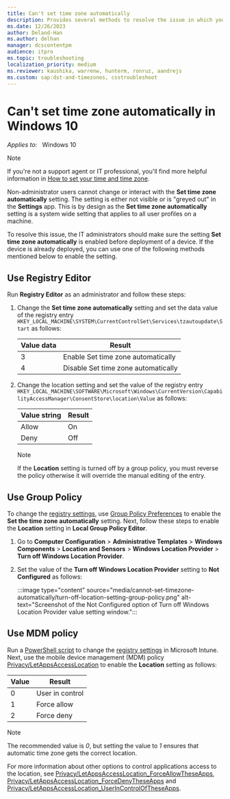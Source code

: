 ```yaml
---
title: Can't set time zone automatically
description: Provides several methods to resolve the issue in which you cannot set the time zone automatically.
ms.date: 12/26/2023
author: Deland-Han
ms.author: delhan
manager: dcscontentpm
audience: itpro
ms.topic: troubleshooting
localization_priority: medium
ms.reviewer: kaushika, warrenw, hunterm, ronruz, aandrejs
ms.custom: sap:dst-and-timezones, csstroubleshoot
---
```

# Can't set time zone automatically in Windows 10

_Applies to:_ &nbsp; Windows 10

> [!NOTE]
> If you're not a support agent or IT professional, you'll find more helpful information in [How to set your time and time zone](https://support.microsoft.com/windows/how-to-set-your-time-and-time-zone-dfaa7122-479f-5b98-2a7b-fa0b6e01b261).

Non-administrator users cannot change or interact with the **Set time zone automatically** setting. The setting is either not visible or is "greyed out" in the **Settings** app. This is by design as the **Set time zone automatically** setting is a system wide setting that applies to all user profiles on a machine.

To resolve this issue, the IT administrators should make sure the setting **Set time zone automatically** is enabled before deployment of a device. If the device is already deployed, you can use one of the following methods mentioned below to enable the setting.

## Use Registry Editor

Run **Registry Editor** as an administrator and follow these steps:

1. <a id="1"></a>Change the **Set time zone automatically** setting and set the data value of the registry entry `HKEY_LOCAL_MACHINE\SYSTEM\CurrentControlSet\Services\tzautoupdate\Start` as follows:

    |Value data  |Result  |
    |---------|---------|
    |3     |Enable Set time zone automatically         |
    |4     |Disable Set time zone automatically         |

2. Change the location setting and set the value of the registry entry `HKEY_LOCAL_MACHINE\SOFTWARE\Microsoft\Windows\CurrentVersion\CapabilityAccessManager\ConsentStore\location\Value` as follows:

    |Value string  |Result  |
    |---------|---------|
    |Allow     |On         |
    |Deny     |Off         |

    > [!NOTE]
    > If the **Location** setting is turned off by a group policy, you must reverse the policy otherwise it will override the manual editing of the entry.

## Use Group Policy

To change the [registry settings](#1), use [Group Policy Preferences](/previous-versions/windows/it-pro/windows-server-2012-r2-and-2012/dn789188(v=ws.11)) to enable the **Set the time zone automatically** setting. Next, follow these steps to enable the **Location** setting in **Local Group Policy Editor**.

1. Go to **Computer Configuration** > **Administrative Templates** > **Windows Components** > **Location and Sensors** > **Windows Location Provider** > **Turn off Windows Location Provider**.
2. Set the value of the **Turn off Windows Location Provider** setting to **Not Configured** as follows:

    :::image type="content" source="media/cannot-set-timezone-automatically/turn-off-location-setting-group-policy.png" alt-text="Screenshot of the Not Configured option of Turn off Windows Location Provider value setting window.":::

## Use MDM policy

Run a [PowerShell script](/mem/intune/apps/intune-management-extension) to change the [registry settings](#1) in Microsoft Intune. Next, use the mobile device management (MDM) policy [Privacy/LetAppsAccessLocation](/windows/client-management/mdm/policy-csp-privacy#privacy-letappsaccesslocation) to enable the **Location** setting as follows:

|Value  |Result  |
|---------|---------|
|0     |User in control         |
|1     |Force allow         |
|2     |Force deny         |

> [!NOTE]
> The recommended value is *0*, but setting the value to *1* ensures that automatic time zone gets the correct location.

For more information about other options to control applications access to the location, see [Privacy/LetAppsAccessLocation_ForceAllowTheseApps](/windows/client-management/mdm/policy-csp-privacy#privacy-letappsaccesslocation-forceallowtheseapps), [Privacy/LetAppsAccessLocation_ForceDenyTheseApps](/windows/client-management/mdm/policy-csp-privacy#privacy-letappsaccesslocation-forcedenytheseapp) and [Privacy/LetAppsAccessLocation_UserInControlOfTheseApps](/windows/client-management/mdm/policy-csp-privacy#privacy-letappsaccesslocation-userincontroloftheseapps).
